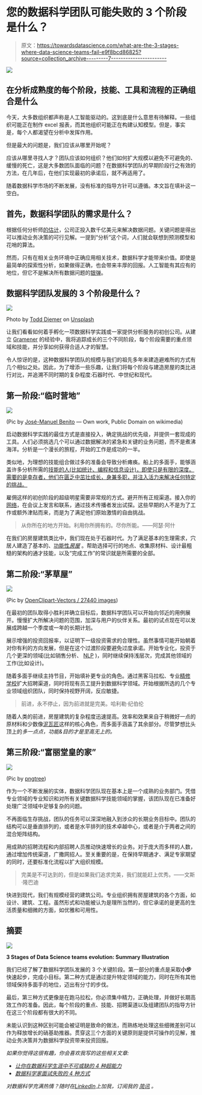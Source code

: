 # 您的数据科学团队可能失败的 3 个阶段是什么？

> 原文：<https://towardsdatascience.com/what-are-the-3-stages-where-data-science-teams-fail-e9f8bcd86825?source=collection_archive---------7----------------------->

![](img/112f54cdaf60b1147fb84a5a03a519b9.png)

## 在分析成熟度的每个阶段，技能、工具和流程的正确组合是什么

今天，大多数组织都声称是人工智能驱动的。这到底是什么意思有待解释。一些组织可能正在制作 excel 报表，而其他组织可能正在构建认知模型。但是，事实是，每个人都渴望在分析中发挥作用。

但是最大的问题是，我们应该从哪里开始呢？

应该从哪里寻找人才？团队应该如何组织？他们如何扩大规模以避免不可避免的、缓慢的死亡，这是大多数团队面临的问题？在数据科学团队的早期阶段行之有效的方法，在几年后，在他们实现最初的承诺后，就不再适用了。

随着数据科学市场的不断发展，没有标准的指导方针可以遵循。本文旨在填补这一空白。

## 首先，数据科学团队的需求是什么？

根据任何分析师[的估计](https://www.forbes.com/sites/louiscolumbus/2018/05/23/10-charts-that-will-change-your-perspective-of-big-datas-growth/#77d81d9b2926)，公司正投入数千亿美元来解决数据问题。关键问题是得出可以推动业务决策的可行见解。一提到“分析”这个词，人们就会联想到预测模型和花哨的算法。

然而，只有在相关业务环境中正确应用相关技术，数据科学才能带来价值。即使是最简单的探索性分析，如果做得正确，也会带来丰厚的回报。人工智能有其应有的地位，但它不是解决所有数据问题的[银弹](/what-frustrates-data-scientists-in-machine-learning-projects-3398919a7c79)。

## 数据科学团队发展的 3 个阶段是什么？

![](img/fcb4f6787c7a9f985fd64cfb74968e2f.png)

Photo by [Todd Diemer](https://unsplash.com/photos/zglUlG8k47I?utm_source=unsplash&utm_medium=referral&utm_content=creditCopyText) on [Unsplash](https://unsplash.com/?utm_source=unsplash&utm_medium=referral&utm_content=creditCopyText)

让我们看看如何着手孵化一项数据科学实践或一家提供分析服务的初创公司。从建立 [Gramener](https://gramener.com/?utm_source=TDS&utm_medium=blog) 的经验中，我将追踪成长的三个不同阶段，每个阶段需要的重点领域和技能，并分享如何获得合适人才的智慧。

令人惊讶的是，这种数据科学团队的规模与我们的祖先多年来建造避难所的方式有几个相似之处。因此，为了增添一些乐趣，让我们将每个阶段与建造房屋的类比进行对比，并追溯不同时期的复杂程度:石器时代、中世纪和现代。

## 第一阶段:“临时营地”

![](img/0a0bdb21e2e447537d8874d1124c0147.png)

(Pic by [José-Manuel Benito](https://commons.wikimedia.org/w/index.php?curid=548117) — Own work, Public Domain on wikimedia)

启动数据科学实践的最佳方式是直接投入，确定挑战的优先级，并提供一套现成的工具。人们必须挑选几个可以通过数据解决的紧急和关键的业务问题，而不是煮沸海洋。分析是一个漫长的旅程，开始的工作是成功的一半。

类似地，为理想的技能组合做过多的准备会导致分析瘫痪。船上的多面手，能够涵盖许多分析所需的[技能的人(比如统计、编程和信息设计)，即使只是有限的深度。需要的是幸存者，他们在匮乏中茁壮成长，身兼多职，并注入活力来解决任何特定的挑战。](/whats-the-secret-sauce-to-transforming-into-a-unicorn-in-data-science-94082b01c39d)

雇佣这样的初创阶段的超级明星需要非常规的方式。避开所有正规渠道。接入你的[网络](https://github.com/)，在会议上发言和联系，通过技术传播者发出试探。这些早期的人不是为了工作或额外津贴而来，而是为了满足他们原始激情的自由挑战。

> 从你所在的地方开始。利用你所拥有的。尽你所能。——阿瑟·阿什

在我们的房屋建筑类比中，我们现在处于石器时代。为了满足基本的生理需求，穴居人建造了基本的、[功能性*房屋*](http://www.ancientcraft.co.uk/Archaeology/stone-age/stoneage_living.html) 。帮助选择可行的地点、收集原材料、设计最粗糙的架构的通才技能，以及“完成工作”的常识就是所需要的全部。

## 第二阶段:“茅草屋”

![](img/aa18d8f6e1881f525754a3bc8312d308.png)

(Pic by [OpenClipart-Vectors / 27440 images](https://pixabay.com/en/users/OpenClipart-Vectors-30363/))

在最初的团队取得小胜利并确立目标后，数据科学团队可以开始向邻近的用例展开。慢慢扩大所解决问题的范围，加深与用户的伙伴关系。最初的试点现在可以发展成跨越一个季度或一年的长期计划。

展示增强的投资回报率，以证明下一级投资需求的合理性。虽然事情可能开始朝着对你有利的方向发展，但是在这个过渡阶段要避免过度承诺。开始专业化，投资于几个更深的领域(比如销售分析、 [NLP](https://en.wikipedia.org/wiki/Natural_language_processing) )，同时继续保持浅层次，完成其他领域的工作(比如设计)。

随着多面手继续主持节目，开始填补更专业的角色。通过黑客马拉松、专业[精修](https://www.galvanize.com/seattle) [学校](https://www.insofe.edu.in)扩大招聘渠道，同时将现有员工提升到数据科学领域。开始根据所选的几个专业领域组织团队，同时保持视野开阔，反应敏捷。

> 前进，永不停止，因为前进就是完美。哈利勒·纪伯伦

随着人类的前进，房屋建筑的复杂程度迅速提高。效率和效果来自于稍微好一点的原材料和少数像[泥瓦匠](https://www.historylearningsite.co.uk/medieval-england/medieval-masons/)这样的核心角色，而多面手涵盖了其余部分。尽管梦想比头顶上的*多一点点，功能&目的才是至高无上的。*

## 第三阶段:“富丽堂皇的家”

![](img/1146c32ff771f1104af6d6b5d7f53bb9.png)

(Pic by [pngtree](https://pngtree.com))

作为一个不断发展的实体，数据科学团队现在基本上是一个成熟的业务部门。凭借专业领域的专业知识和对所有关键数据科学技能领域的掌握，该团队现在已准备好处理广泛领域中足够复杂的问题。

不再面临生存挑战，团队的任务可以深深地融入到涉众的长期业务目标中。团队的结构可以是垂直排列的，或者是水平排列的技术卓越中心，或者是介于两者之间的混合矩阵结构。

用成熟的招聘流程和内部招聘人员推动快速增长的业务。对于庞大而多样的人数，通过增加传统渠道，广撒网招人。至关重要的是，在保持早期通才、满足专家期望的同时，还要标准化流程以扩大组织规模。

> 完美是不可达到的，但是如果我们追求完美，我们就能赶上优秀。——文斯·隆巴迪

快进到现代，我们有规模经营的建筑公司。专业组织拥有房屋建筑的各个方面，如设计、建筑、工程。虽然形式和功能被认为是理所当然的，但它承诺的是更高的生活质量和细微的方面，如优雅和可用性。

## 摘要

![](img/685cafc871c8489d23c7b92937ae9416.png)

**3 Stages of Data Science teams evolution: Summary Illustration**

我们已经了解了数据科学团队发展的 3 个关键阶段。第一部分的重点是采取**小步**快速起步，完成小目标。第二种方式是通过提升特定领域的能力，同时在所有其他领域保持多面手的地位，迈出有分寸的步伐。

最后，第三种方式更像是在跑马拉松，你必须集中精力，正确处理，并做好长期高效工作的准备。因此，每个阶段的重点、技能、招聘渠道以及组建团队的指导方针在这三个阶段都有很大的不同。

未能认识到这种区别可能会被证明是致命的做法，而熟练地处理这些细微差别可以作为释放增长的硝基助推器。贯穿这三个方面的关键原则是提供可操作的见解，推动业务决策并为数据科学投资带来投资回报。

*如果你觉得这很有趣，你会喜欢我写的这些相关文章:*

*   [*让你在数据科学生涯中不可或缺的 4 种超能力*](/4-superpowers-that-will-make-you-indispensable-in-a-data-science-career-6571e8e7d504)
*   [*数据科学家面试失败的 4 种方式*](/4-ways-to-fail-a-data-scientist-job-interview-d9c4c85c683)

*对数据科学充满热情？随时在*[*LinkedIn*](https://www.linkedin.com/in/gkesari/)*上加我，订阅我的* [*简讯*](https://gkesari.substack.com/) *。*